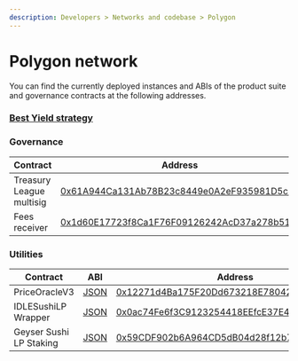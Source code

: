 ```yaml
---
description: Developers > Networks and codebase > Polygon
---
```


# Polygon network

You can find the currently deployed instances and ABIs of the product suite and governance contracts at the following addresses.

### [Best Yield strategy](../best-yield/deployed-contracts.md#polygon)

### Governance

<table><thead><tr><th width="265">Contract</th><th>Address</th></tr></thead><tbody><tr><td>Treasury League multisig</td><td><a href="https://polygonscan.com/address/0x61A944Ca131Ab78B23c8449e0A2eF935981D5cF6">0x61A944Ca131Ab78B23c8449e0A2eF935981D5cF6</a></td></tr><tr><td>Fees receiver</td><td><a href="https://polygonscan.com/address/0x1d60E17723f8Ca1F76F09126242AcD37a278b514">0x1d60E17723f8Ca1F76F09126242AcD37a278b514</a></td></tr></tbody></table>

### Utilities

<table><thead><tr><th width="268">Contract</th><th width="122.33333333333331">ABI</th><th>Address</th></tr></thead><tbody><tr><td>PriceOracleV3</td><td><a href="https://github.com/Idle-Labs/idle-governance/blob/develop/contracts/PriceOracleV3.sol">JSON</a></td><td><a href="https://polygonscan.com/address/0x12271d4Ba175F20Dd673218E780426158D0b0f07">0x12271d4Ba175F20Dd673218E780426158D0b0f07</a></td></tr><tr><td>IDLESushiLP Wrapper</td><td><a href="https://github.com/Idle-Finance/idle-geyser/blob/master/contracts/MasterChefTokenizerPolygon.sol">JSON</a></td><td><a href="https://polygonscan.com/address/0x0ac74Fe6f3C9123254418EEfcE37E4f7271a2b72">0x0ac74Fe6f3C9123254418EEfcE37E4f7271a2b72</a></td></tr><tr><td>Geyser Sushi LP Staking</td><td><a href="https://github.com/Idle-Finance/idle-geyser/blob/master/contracts/TokenGeyserPolygon.sol">JSON</a></td><td><a href="https://polygonscan.com/address/0x59CDF902b6A964CD5dB04d28f12b774bFB876Be9">0x59CDF902b6A964CD5dB04d28f12b774bFB876Be9</a></td></tr></tbody></table>
